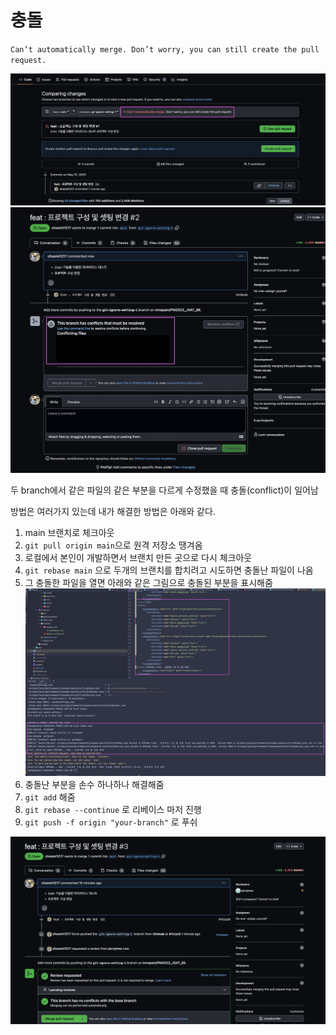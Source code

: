 # 충돌 

`Can’t automatically merge. Don’t worry, you can still create the pull request.`

![pr충돌](./pr-error1.png)
![pr충돌](./pr-error2.png)

두 branch에서 같은 파일의 같은 부분을 다르게 수정했을 때 충돌(conflict)이 일어남

방법은 여러가지 있는데 내가 해결한 방법은 아래와 같다.

1. main 브랜치로 체크아웃
2. `git pull origin main`으로 원격 저장소 땡겨옴
3. 로컬에서 본인이 개발하면서 브랜치 만든 곳으로 다시 체크아웃 
3. `git rebase main` 으로 두개의 브랜치를 합치려고 시도하면 충돌난 파일이 나옴
4. 그 충돌한 파일을 열면 아래와 같은 그림으로 충돌된 부분을 표시해줌
![충돌난 부분 표시](./pr-error3.png)
5. 충돌난 부분을 손수 하나하나 해결해줌
6. `git add` 해줌
7. `git rebase --continue` 로 리베이스 마저 진행
8. `git push -f origin "your-branch"` 로 푸쉬

![pr성공](./pr-success.png)

